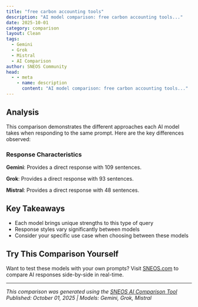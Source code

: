 ```yaml
---
title: "free carbon accounting tools"
description: "AI model comparison: free carbon accounting tools..."
date: 2025-10-01
category: comparison
layout: Clean
tags:
  - Gemini
  - Grok
  - Mistral
  - AI Comparison
author: SNEOS Community
head:
  - - meta
    - name: description
      content: "AI model comparison: free carbon accounting tools..."
---
```


<ChatComparison
  title="free carbon accounting tools"
  prompt="free carbon accounting tools"
  :responses='{
    "Gemini": "Okay, here\u0027s a breakdown of free carbon accounting tools, categorized for different user needs and with considerations for their limitations:\n\n**I. For Individuals \u0026 Households:**\n\nThese tools are primarily focused on helping you understand and reduce your personal carbon footprint.  They typically estimate emissions based on your lifestyle choices.\n\n*   **Carbon Footprint Calculators (Online Calculators):**\n\n    *   **EPA\u0027s Household Carbon Footprint Calculator (US EPA):**  A good starting point for US residents.  Comprehensive and allows for detailed input.  (epa.gov/ghgemissions/household-carbon-footprint-calculator)\n    *   **Nature Conservancy\u0027s Carbon Footprint Calculator:**  Simple and visually appealing.  Provides insights and tips for reduction. (nature.org/en-us/get-involved/how-to-help/consider-your-impact/carbon-calculator/)\n    *   **Global Footprint Network:**  Calculates your ecological footprint in addition to your carbon footprint. (footprintcalculator.org)\n    *   **WWF Carbon Footprint Calculator:** Focuses on UK data, but still helpful for understanding the categories and impact of different lifestyle choices. (wwf.org.uk/thingsyoucando/carbon-calculator)\n    *   **CoolClimate Network:**  A research-based calculator from UC Berkeley.  More detailed and offers recommendations tailored to your region. (coolclimate.berkeley.edu/calculator)\n\n    **Pros:**\n\n    *   Easy to use.\n    *   Quick results.\n    *   Helpful for raising awareness.\n    *   Often provide tips for reducing emissions.\n\n    **Cons:**\n\n    *   Estimates, not precise measurements.\n    *   Accuracy varies depending on the calculator and the quality of your input.\n    *   May not account for all emission sources.\n    *   Limited data for specific regions or lifestyles.\n\n*   **Mobile Apps:**\n\n    *   **Capture:** Automatically tracks your transport emissions and helps you offset them.\n    *   **JouleBug:** Gamified approach to sustainable living. Tracks your habits and provides challenges.\n    *   **Oroeco:**  Connects to your bank accounts to track your spending and estimate the carbon footprint of your purchases.\n    *   **Earth Hero:** Similar to JouleBug, tracks sustainable actions and provides tips.\n\n    **Pros:**\n\n    *   Convenient and portable.\n    *   Can track emissions over time.\n    *   May offer personalized recommendations.\n    *   Some integrate with other apps and services.\n\n    **Cons:**\n\n    *   Privacy concerns (especially with apps that access financial data).\n    *   Accuracy depends on the app\u0027s algorithms and data sources.\n    *   Can be battery-intensive.\n    *   Many have in-app purchases or subscriptions for full features.\n\n**II. For Small Businesses \u0026 Organizations (Often Limited Free Tiers or Trials):**\n\nThese tools help businesses estimate and track their carbon footprint, often with features for reporting and reduction planning.  The free versions are usually limited in scope and features.\n\n*   **Website Carbon Calculator:**  Specifically for assessing the carbon footprint of your website. (websitecarbon.com)\n*   **Normative.io (Free Carbon Calculator):** Provides a quick estimate of your carbon footprint based on industry and revenue.  More comprehensive features require a paid subscription.\n*   **Emitwise (Free Trial):** A platform for larger businesses, but offers a free trial.\n*   **Plan A Academy (Free):** Provides basic carbon management education resources.\n*   **Carbon Analytics (Free Trial):** Offers a free trial for its comprehensive carbon accounting software.\n*   **Sustain.Life (Free Trial):**  Designed for small to medium sized businesses, providing tools for carbon accounting and sustainability management.\n\n**Important Note:**  Many of these tools offer \u0022free\u0022 plans that are very limited.  Expect to pay for more comprehensive features like:\n\n    *   Detailed reporting.\n    *   Scope 3 emissions tracking.\n    *   Integration with accounting software.\n    *   Expert support.\n    *   Multiple user access.\n\n**Key Considerations When Choosing a Tool:**\n\n*   **Scope:**  What aspects of your business operations do you need to track (e.g., energy use, travel, supply chain)?  Consider Scope 1, 2, and 3 emissions.\n*   **Data Availability:** How easily can you gather the necessary data for the tool?\n*   **Reporting Requirements:**  Do you need to report your emissions to stakeholders or regulatory bodies?\n*   **Industry Specificity:** Does the tool cater to your specific industry?\n*   **Scalability:** Can the tool grow with your business?\n*   **Ease of Use:** How user-friendly is the tool?\n*   **Cost:**  Understand the limitations of the free version and the pricing of paid plans.\n*   **Accuracy and Methodology:**  Is the tool transparent about its calculations and data sources?  Is it aligned with recognized standards like the GHG Protocol?\n*   **Integration:** Can the tool integrate with other systems you use (e.g., accounting software, CRM)?\n\n**III.  Spreadsheets \u0026 Templates (DIY Approach):**\n\nWhile not a dedicated tool, you can create your own carbon accounting system using spreadsheets. This requires more effort but gives you complete control.\n\n*   **GHG Protocol Calculation Tools:**  The GHG Protocol provides free Excel-based tools for calculating emissions from specific sources (e.g., stationary combustion, mobile combustion).  (ghgprotocol.org/calculation-tools)\n*   **Custom Templates:** Search online for free carbon footprint spreadsheet templates.  Adapt them to your specific needs.\n\n**Pros:**\n\n*   Free (other than your time).\n*   Customizable.\n*   Can be tailored to your specific needs.\n\n**Cons:**\n\n*   Time-consuming to set up and maintain.\n*   Requires strong spreadsheet skills.\n*   Prone to errors if not carefully designed.\n*   May not be as user-friendly as dedicated software.\n\n**Important Considerations for Business Use:**\n\n*   **GHG Protocol:**  Familiarize yourself with the GHG Protocol, the most widely used international standard for carbon accounting.  This will help you ensure your calculations are accurate and consistent.\n*   **Scope 1, 2, and 3 Emissions:**  Understand the different scopes of emissions and which ones you need to track.\n*   **Data Quality:**  The accuracy of your carbon footprint depends on the quality of your data.  Use reliable sources and document your assumptions.\n*   **Third-Party Verification:**  Consider having your carbon footprint verified by a third party to increase credibility.\n\n**Recommendations for Getting Started:**\n\n1.  **Individuals:** Start with a simple online carbon footprint calculator to get a general idea of your impact. Then, explore mobile apps for ongoing tracking and behavior change.\n2.  **Small Businesses:**  Begin with a free carbon calculator to estimate your footprint. If you need more detailed tracking and reporting, explore free trials of carbon accounting software.  Be prepared to invest in a paid plan as your needs grow.\n3.  **All Users:**  Educate yourself about carbon accounting principles and best practices. The more you understand, the better you\u0027ll be able to use these tools effectively.\n\n**Disclaimer:**\n\n*I am an AI chatbot and cannot provide financial or legal advice. The information provided above is for general informational purposes only and should not be considered a substitute for professional advice.*  Always verify the accuracy and suitability of any tool or resource before relying on it.  The availability and features of free tools may change over time.\n",
    "Grok": "There are several free carbon accounting tools available that can help individuals, businesses, or organizations measure, track, and manage their carbon footprint. These tools often provide basic features for calculating greenhouse gas (GHG) emissions and may offer insights or recommendations for reducing environmental impact. Below is a list of some notable free carbon accounting tools:\n\n---\n\n### 1. Carbon Footprint Calculator by The Nature Conservancy\n- **Overview**: A user-friendly tool designed for individuals and small businesses to calculate their carbon footprint based on lifestyle, travel, and energy usage.\n- **Features**:\n  - Covers emissions from transportation, home energy, and diet.\n  - Provides tips for reducing your footprint.\n- **Best For**: Personal use or small-scale assessments.\n- **Access**: Available online for free at [nature.org](https://www.nature.org/en-us/get-involved/how-to-help/carbon-footprint-calculator/).\n\n---\n\n### 2. EPA\u2019s Simplified GHG Emissions Calculator\n- **Overview**: Provided by the U.S. Environmental Protection Agency (EPA), this tool is designed for small businesses and organizations to estimate their GHG emissions.\n- **Features**:\n  - Focuses on Scope 1 (direct emissions) and Scope 2 (indirect emissions from purchased energy).\n  - Includes templates and guidance for data input.\n- **Best For**: Small to medium-sized businesses or organizations new to carbon accounting.\n- **Access**: Free download available at [epa.gov](https://www.epa.gov/climateleadership/simplified-ghg-emissions-calculator).\n\n---\n\n### 3. CoolClimate Network Carbon Calculator\n- **Overview**: Developed by the University of California, Berkeley, this tool offers detailed carbon footprint calculations for individuals, households, and businesses.\n- **Features**:\n  - Breaks down emissions by categories like transport, housing, food, and goods/services.\n  - Allows comparison with similar households or businesses.\n  - Provides actionable recommendations for reducing emissions.\n- **Best For**: Individuals and small businesses looking for detailed insights.\n- **Access**: Free online tool at [coolclimate.org](https://coolclimate.org/calculator).\n\n---\n\n### 4. GHG Protocol Tools\n- **Overview**: The Greenhouse Gas Protocol offers free tools and resources for organizations to measure and manage their emissions based on globally recognized standards.\n- **Features**:\n  - Includes calculation tools for Scope 1, 2, and 3 emissions.\n  - Provides sector-specific guidance.\n  - Templates and spreadsheets for data tracking.\n- **Best For**: Businesses and organizations of all sizes looking for standardized methodologies.\n- **Access**: Free resources and tools at [ghgprotocol.org](https://ghgprotocol.org/calculation-tools).\n\n---\n\n### 5. WWF Footprint Calculator\n- **Overview**: A simple and engaging tool by the World Wildlife Fund (WWF) to help individuals measure their environmental impact.\n- **Features**:\n  - Calculates carbon footprint based on food, travel, home, and lifestyle choices.\n  - Offers personalized tips to reduce emissions.\n- **Best For**: Personal use and educational purposes.\n- **Access**: Free online at [footprint.wwf.org.uk](https://footprint.wwf.org.uk/).\n\n---\n\n### 6. CarbonTrust SME Carbon Footprint Tool\n- **Overview**: A free tool by Carbon Trust aimed at small and medium-sized enterprises (SMEs) to calculate their carbon footprint.\n- **Features**:\n  - Easy-to-use interface for inputting data on energy, travel, and operations.\n  - Provides basic reporting and reduction tips.\n- **Best For**: SMEs looking for a straightforward way to start carbon accounting.\n- **Access**: Available for free with registration at [carbontrust.com](https://www.carbontrust.com/en/resources/sme-carbon-footprint-tool).\n\n---\n\n### 7. OpenLCA (Open Source Software)\n- **Overview**: A free, open-source life cycle assessment (LCA) software that can be used for carbon accounting and broader environmental impact analysis.\n- **Features**:\n  - Highly customizable for detailed emissions tracking.\n  - Supports multiple data inputs for comprehensive analysis.\n  - Requires some technical knowledge to use effectively.\n- **Best For**: Organizations or researchers with technical expertise.\n- **Access**: Free download at [openlca.org](https://www.openlca.org/).\n\n---\n\n### 8. ClimateHero Carbon Calculator\n- **Overview**: A free online tool for individuals to calculate their personal carbon footprint and learn how to reduce it.\n- **Features**:\n  - Quick questionnaire covering lifestyle, travel, and consumption.\n  - Provides an estimate of annual emissions.\n  - Suggests ways to offset or reduce your footprint.\n- **Best For**: Individuals seeking a fast and simple assessment.\n- **Access**: Available online at [climatehero.me](https://climatehero.me/).\n\n---\n\n### Things to Consider When Choosing a Tool:\n- **Scope of Analysis**: Some tools focus on individual footprints, while others are better suited for businesses with complex operations.\n- **Ease of Use**: If you\u2019re new to carbon accounting, opt for tools with intuitive interfaces and guided inputs.\n- **Detail Level**: Free tools often provide basic calculations. For more in-depth analysis (e.g., Scope 3 emissions), you may need paid versions or additional resources.\n- **Scalability**: For growing businesses, consider tools that can scale with your needs or integrate with other systems.\n\n---\n\nMany of these tools are a great starting point for understanding your carbon footprint. If you require more advanced features (e.g., detailed reporting, compliance with international standards like ISO 14064, or third-party verification), you might consider paid platforms like Persefoni, Watershed, or Sustain.Life. However, the free tools listed above are excellent for beginners or those with limited budgets.",
    "Mistral": "There are several free carbon accounting tools available that can help individuals, businesses, and organizations measure and manage their carbon footprint. Here are some popular options:\n\n1. **Carbon Footprint Calculator (CarbonFootprint.com)**:\n   - This tool allows individuals and businesses to calculate their carbon footprint based on various activities such as travel, energy use, and waste.\n   - Website: [CarbonFootprint.com](https://www.carbonfootprint.com/)\n\n2. **EPA Carbon Footprint Calculator**:\n   - The U.S. Environmental Protection Agency (EPA) provides a free calculator for individuals and households to estimate their carbon footprint.\n   - Website: [EPA Carbon Footprint Calculator](https://www.epa.gov/ghgemissions/household-carbon-footprint-calculator)\n\n3. **CoolClimate Calculator**:\n   - Developed by the University of California, Berkeley, this tool helps individuals and households calculate their carbon footprint and provides recommendations for reducing it.\n   - Website: [CoolClimate Calculator](https://coolclimate.berkeley.edu/calculator)\n\n4. **Global Footprint Network**:\n   - This organization provides tools and resources to calculate ecological footprints, including carbon footprints, for individuals and organizations.\n   - Website: [Global Footprint Network](https://www.footprintnetwork.org/)\n\n5. **Carbon Trust**:\n   - The Carbon Trust offers various tools and resources for businesses to measure and manage their carbon emissions.\n   - Website: [Carbon Trust](https://www.carbontrust.com/)\n\n6. **Climate Hero**:\n   - This app helps individuals track and reduce their carbon footprint through daily activities and lifestyle choices.\n   - Website: [Climate Hero](https://www.climatehero.me/)\n\n7. **EcoAct**:\n   - EcoAct provides a range of tools and services for businesses to measure, report, and reduce their carbon emissions.\n   - Website: [EcoAct](https://www.eco-act.com/)\n\n8. **Carbon Calculator (CarbonCare)**:\n   - This tool helps businesses and organizations calculate their carbon footprint and provides strategies for reduction.\n   - Website: [CarbonCare](https://www.carboncare.org/)\n\n9. **Carbon Tracker**:\n   - This tool helps individuals and businesses track their carbon emissions and provides insights into reducing their footprint.\n   - Website: [Carbon Tracker](https://www.carbontracker.org/)\n\n10. **Carbon Neutral Calculator**:\n    - This tool helps individuals and businesses calculate their carbon footprint and provides options for offsetting their emissions.\n    - Website: [Carbon Neutral Calculator](https://www.carbonneutral.com.au/)\n\nThese tools can be a great starting point for understanding and managing your carbon footprint. Depending on your needs, you may find one tool more suitable than another."
  }'
  published-date="15:43"
/>

## Analysis

This comparison demonstrates the different approaches each AI model takes when responding to the same prompt. Here are the key differences observed:

### Response Characteristics

**Gemini**: Provides a direct response with 109 sentences. 

**Grok**: Provides a direct response with 93 sentences. 

**Mistral**: Provides a direct response with 48 sentences. 

## Key Takeaways

- Each model brings unique strengths to this type of query
- Response styles vary significantly between models
- Consider your specific use case when choosing between these models

## Try This Comparison Yourself

Want to test these models with your own prompts? Visit [SNEOS.com](https://sneos.com) to compare AI responses side-by-side in real-time.

---

*This comparison was generated using the [SNEOS AI Comparison Tool](https://sneos.com)*
*Published: October 01, 2025 | Models: Gemini, Grok, Mistral*
